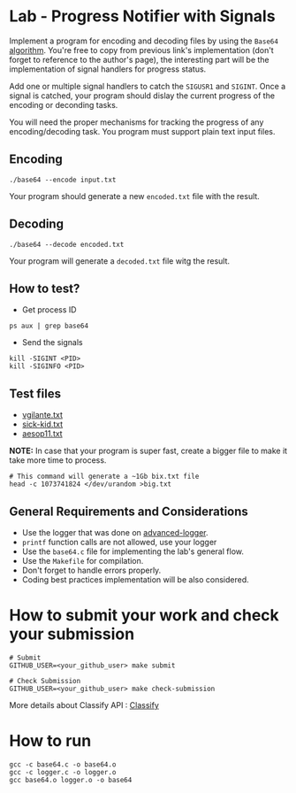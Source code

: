 Lab - Progress Notifier with Signals
========================================
Implement a program for encoding and decoding files by using the `Base64` [algorithm](https://en.wikibooks.org/wiki/Algorithm_Implementation/Miscellaneous/Base64).
You're free to copy from  previous link's implementation (don't forget to reference to the author's page), the interesting part will be the implementation of signal handlers for progress status.

Add one or multiple signal handlers to catch the `SIGUSR1` and `SIGINT`. Once a signal is catched, your program should dislay the current progress of the encoding or deconding tasks.

You will need the proper mechanisms for tracking the progress of any encoding/decoding task. You program must support plain text input files.

Encoding
--------
```
./base64 --encode input.txt
```
Your program should generate a new `encoded.txt` file with the result.

Decoding
--------
```
./base64 --decode encoded.txt
```
Your program will generate a `decoded.txt` file witg the result.

How to test?
------------
- Get process ID
```
ps aux | grep base64
```

- Send the signals
```
kill -SIGINT <PID>
kill -SIGINFO <PID>
```


Test files
----------
- [vgilante.txt](http://textfiles.com/stories/vgilante.txt)
- [sick-kid.txt](http://textfiles.com/stories/sick-kid.txt)
- [aesop11.txt](http://textfiles.com/stories/aesop11.txt)

**NOTE:** In case that your program is super fast, create a bigger file to make it take more time to process.
```
# This command will generate a ~1Gb bix.txt file
head -c 1073741824 </dev/urandom >big.txt
```

General Requirements and Considerations
---------------------------------------
- Use the logger that was done on [advanced-logger](https://github.com/CodersSquad/ap-labs/tree/master/labs/advanced-logger).
- `printf` function calls are not allowed, use your logger
- Use the `base64.c` file for implementing the lab's general flow.
- Use the `Makefile` for compilation.
- Don't forget to handle errors properly.
- Coding best practices implementation will be also considered.

How to submit your work and check your submission
=================================================
```
# Submit
GITHUB_USER=<your_github_user> make submit

# Check Submission
GITHUB_USER=<your_github_user> make check-submission
```

More details about Classify API : [Classify](../../classify.md)

How to run
=================================================
```
gcc -c base64.c -o base64.o
gcc -c logger.c -o logger.o
gcc base64.o logger.o -o base64
```
